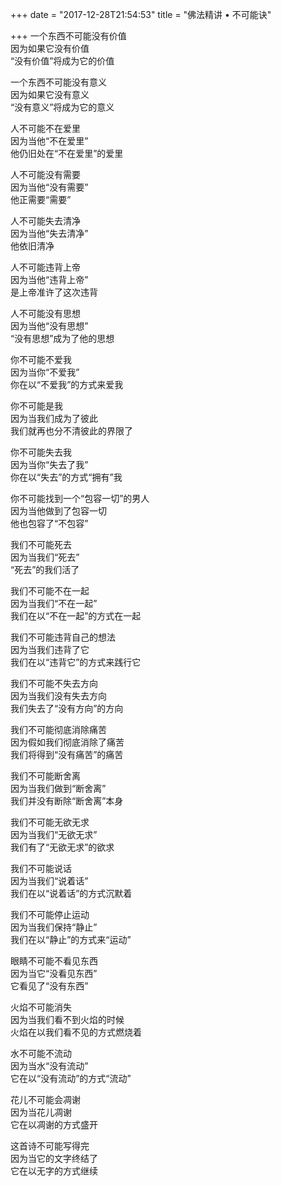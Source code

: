 +++
date = "2017-12-28T21:54:53"
title = "佛法精讲 • 不可能诀"

+++
一个东西不可能没有价值  
因为如果它没有价值  
“没有价值”将成为它的价值  
  
一个东西不可能没有意义  
因为如果它没有意义  
“没有意义”将成为它的意义  
  
人不可能不在爱里  
因为当他“不在爱里”  
他仍旧处在“不在爱里”的爱里  
  
人不可能没有需要  
因为当他“没有需要”  
他正需要“需要”  
  
人不可能失去清净  
因为当他“失去清净”  
他依旧清净  
  
人不可能违背上帝  
因为当他“违背上帝”  
是上帝准许了这次违背  
  
人不可能没有思想  
因为当他“没有思想”  
“没有思想”成为了他的思想  
  
你不可能不爱我  
因为当你“不爱我”  
你在以“不爱我”的方式来爱我  
  
你不可能是我  
因为当我们成为了彼此  
我们就再也分不清彼此的界限了  
  
你不可能失去我  
因为当你“失去了我”  
你在以“失去”的方式“拥有”我  
  
你不可能找到一个“包容一切”的男人  
因为当他做到了包容一切  
他也包容了“不包容”  
  
我们不可能死去  
因为当我们“死去”  
“死去”的我们活了  
  
我们不可能不在一起  
因为当我们“不在一起”  
我们在以“不在一起”的方式在一起  
  
我们不可能违背自己的想法  
因为当我们违背了它  
我们在以“违背它”的方式来践行它  
  
我们不可能不失去方向  
因为当我们没有失去方向  
我们失去了“没有方向”的方向  
  
我们不可能彻底消除痛苦  
因为假如我们彻底消除了痛苦  
我们将得到“没有痛苦”的痛苦  
  
我们不可能断舍离  
因为当我们做到“断舍离”  
我们并没有断除“断舍离”本身  
  
我们不可能无欲无求  
因为当我们“无欲无求”  
我们有了“无欲无求”的欲求  
  
我们不可能说话  
因为当我们“说着话”  
我们在以“说着话”的方式沉默着  
  
我们不可能停止运动  
因为当我们保持“静止”  
我们在以“静止”的方式来“运动”  
  
眼睛不可能不看见东西  
因为当它“没看见东西”  
它看见了“没有东西”  
  
火焰不可能消失  
因为当我们看不到火焰的时候  
火焰在以我们看不见的方式燃烧着  
  
水不可能不流动  
因为当水“没有流动”  
它在以“没有流动”的方式“流动”  
  
花儿不可能会凋谢  
因为当花儿凋谢  
它在以凋谢的方式盛开  
  
这首诗不可能写得完  
因为当它的文字终结了  
它在以无字的方式继续